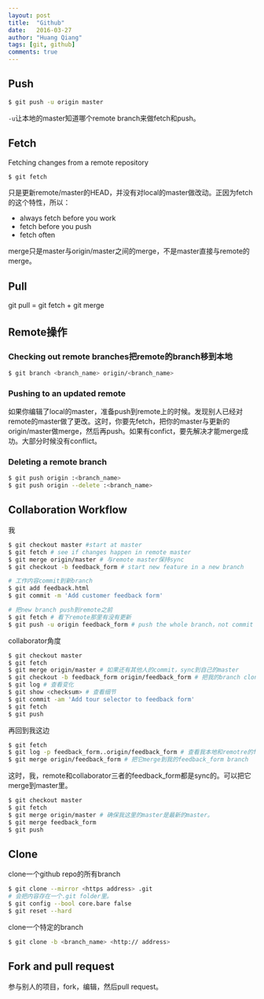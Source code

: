 ```yaml
---
layout: post
title:  "Github"
date:   2016-03-27
author: "Huang Qiang"
tags: [git, github]
comments: true
---
```


## Push

```bash
$ git push -u origin master
```

`-u`让本地的master知道哪个remote branch来做fetch和push。

## Fetch

Fetching changes from a remote repository

```bash
$ git fetch
```

只是更新remote/master的HEAD，并没有对local的master做改动。正因为fetch的这个特性，所以：

- always fetch before you work
- fetch before you push
- fetch often

merge只是master与origin/master之间的merge，不是master直接与remote的merge。

## Pull

git pull = git fetch + git merge

## Remote操作

### Checking out remote branches把remote的branch移到本地

```bash
$ git branch <branch_name> origin/<branch_name>
```

### Pushing to an updated remote

如果你编辑了local的master，准备push到remote上的时候。发现别人已经对remote的master做了更改。这时，你要先fetch，把你的master与更新的origin/master做merge，然后再push。如果有confict，要先解决才能merge成功。大部分时候没有conflict。

### Deleting a remote branch

```bash
$ git push origin :<branch_name>
$ git push origin --delete :<branch_name>
```

## Collaboration Workflow

我

```bash
$ git checkout master #start at master
$ git fetch # see if changes happen in remote master
$ git merge origin/master # 与remote master保持sync
$ git checkout -b feedback_form # start new feature in a new branch

# 工作内容commit到新branch
$ git add feedback.html
$ git commit -m 'Add customer feedback form'

# 把new branch push到remote之前
$ git fetch # 看下remote那里有没有更新
$ git push -u origin feedback_form # push the whole branch，not commit
```

collaborator角度

```bash
$ git checkout master
$ git fetch
$ git merge origin/master # 如果还有其他人的commit，sync到自己的master
$ git checkout -b feedback_form origin/feedback_form # 把我的branch clone下来到本地并切换进去。
$ git log # 查看变化
$ git show <checksum> # 查看细节
$ git commit -am 'Add tour selector to feedback form'
$ git fetch
$ git push
```

再回到我这边

```bash
$ git fetch
$ git log -p feedback_form..origin/feedback_form # 查看我本地和remotre的feedback_form的变化
$ git merge origin/feedback_form # 把它merge到我的feedback_form branch
```

这时，我，remote和collaborator三者的feedback_form都是sync的。可以把它merge到master里。

```bash
$ git checkout master
$ git fetch
$ git merge origin/master # 确保我这里的master是最新的master。
$ git merge feedback_form
$ git push
```

## Clone

clone一个github repo的所有branch

```bash
$ git clone --mirror <https address> .git
# 会把内容存在一个.git folder里。
$ git config --bool core.bare false
$ git reset --hard
```

clone一个特定的branch

```bash
$ git clone -b <branch_name> <http:// address>
```

## Fork and pull request

参与别人的项目，fork，编辑，然后pull request。